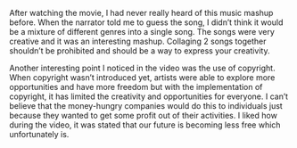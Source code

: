 After watching the movie, I had never really heard of this music mashup before. When the narrator told me to guess the song, I didn’t think it would be a mixture of different genres into a single song. The songs were very creative and it was an interesting mashup. Collaging 2 songs together shouldn’t be prohibited and should be a way to express your creativity.

Another interesting point I noticed in the video was the use of copyright. When copyright wasn’t introduced yet, artists were able to explore more opportunities and have more freedom but with the implementation of copyright, it has limited the creativity and opportunities for everyone. I can’t believe that the money-hungry companies would do this to individuals just because they wanted to get some profit out of their activities. I liked how during the video, it was stated that our future is becoming less free which unfortunately is.
